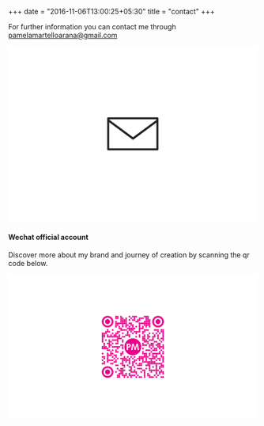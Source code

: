 +++
date = "2016-11-06T13:00:25+05:30"
title = "contact"
+++



For further information you can contact me through [pamelamartelloarana@gmail.com](pamelamartelloarana@gmail.com) 

![3d Modelling gif](/img/contact/2020-CONTACT-v2.gif)

#### Wechat official account
Discover more about my brand and journey of creation by scanning the qr code below.

![wechat code](/img/contact/wechat_qrcode.png)


